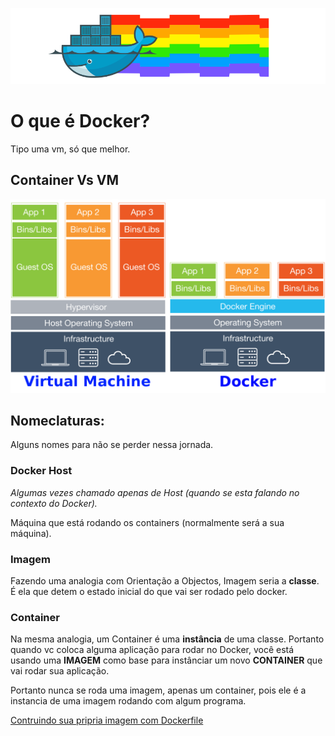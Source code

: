 ![O que é Docker?](img/o_que_e_docker.png "O que é Docker?")
# O que é Docker?
Tipo uma vm, só que melhor.

## Container Vs VM
![VM vs Container](img/vm_vs_container.png "VM vs Container")

## Nomeclaturas:
Alguns nomes para não se perder nessa jornada.

### Docker Host

*Algumas vezes chamado apenas de Host (quando se esta falando no contexto do Docker).*

Máquina que está rodando os containers (normalmente será a sua máquina).

### Imagem

Fazendo uma analogia com Orientação a Objectos, Imagem seria a **classe**.
É ela que detem o estado inicial do que vai ser rodado pelo docker.

### Container

Na mesma analogia, um Container é uma **instância** de uma classe.
Portanto quando vc coloca alguma aplicação para rodar no Docker, você está usando uma **IMAGEM** como base para instânciar um novo **CONTAINER** que vai rodar sua aplicação.

Portanto nunca se roda uma imagem, apenas um container, pois ele é a instancia de uma imagem rodando com algum programa.


[Contruindo sua pripria imagem com Dockerfile](construindo_imagem.md)